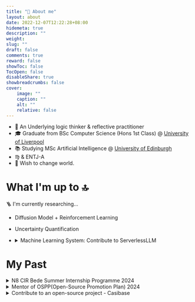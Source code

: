 ```yaml
---
title: "📖 About me"
layout: about
date: 2022-12-07T12:22:28+08:00
hidemeta: true
description: ""
weight:
slug: ""
draft: false
comments: true
reward: false
showToc: false
TocOpen: false
disableShare: true
showbreadcrumbs: false
cover:
    image: ""
    caption: ""
    alt: ""
    relative: false
---
```


- 🌊 An Underlying logic thinker & reflective practitioner
- 🎓 Graduate from BSc Computer Science (Hons 1st Class) @ [University of Liverpool](https://twitter.com/LivUni)
- 📚 Studying MSc Artificial Intelligence @ [University of Edinburgh](https://informatics.ed.ac.uk/)
- ♍️ & ENTJ-A
- 💭 Wish to change world.


# What I'm up to 🔝
🪜 I'm currently researching...
- Diffusion Model + Reinforcement Learning
- Uncertainty Quantification
-   <details>
    <summary>Machine Learning System: Contribute to ServerlessLLM</summary>

    - feat: support lora fine-tuning for transformers backend [#189](https://github.com/ServerlessLLM/ServerlessLLM/pull/189)
    - docs: add documentation for deployment on slurm [#135](https://github.com/ServerlessLLM/ServerlessLLM/pull/135)

    </details>
# My Past
<details>
<summary>N8 CIR Bede Summer Internship Programme 2024</summary>

- Project: Benchmarking various LLMs for Reading Biomedical Literatures
- Duration: 12 weeks (full time)
- Supervised by Dr Antony McCabe and Dr Jianping Meng
- Funded by EPSRC

</details>
<details>
<summary>Mentor of OSPP(Open-Source Promotion Plan) 2024</summary>

- Project: Casibase (An Open-Source AI knowledge base)
- Duration: Jul, 2024 - Oct, 2024

</details>
<details>
<summary> Contribute to an open-source project - Casibase </summary>

- feat: improve GetNearMessageCount() performance (2024-08-24) [#954](https://github.com/casibase/casibase/pull/954)
- feat: fix the issue that DALL-E returned image URL is expired (2024-08-17) [#946](https://github.com/casibase/casibase/pull/946)
- feat: support new model gpt-4o for openai and azure (2024-08-03) [#931](https://github.com/casibase/casibase/pull/931)
- feat: count the number of generated images (2024-08-01) [#930](https://github.com/casibase/casibase/pull/930)
- feat: support image output (2024-07-29) [#925](https://github.com/casibase/casibase/pull/925)
- feat: fix bug that the first AI message cannot be regenerated (2024-07-25) [#917](https://github.com/casibase/casibase/pull/917)
- feat: fix cursor blink incorrectly (2024-07-23) [#913](https://github.com/casibase/casibase/pull/913)
- feat: set token count to 0 in usage map (2024-07-19) [#904](https://github.com/casibase/casibase/pull/904)
- feat: fix ProvidersUsageTable render error when creating a new store (2024-07-18) [#903](https://github.com/casibase/casibase/pull/903)
- feat: show providers usage in real time (2024-07-13) [#898](https://github.com/casibase/casibase/pull/898)
- feat: feat: drag the image to the chat box to add attachment (2024-07-11) [#895](https://github.com/casibase/casibase/pull/895)
- feat: allow deleting welcome message in demo mode (2024-07-06) [#885](https://github.com/casibase/casibase/pull/885)
- feat: fix bug that sends empty message by mistake in newMessage mode (2024-07-05) [#882](https://github.com/casibase/casibase/pull/882)
- feat: calculate tokens at last for local model provider (2024-07-01) [#878](https://github.com/casibase/casibase/pull/878)
- feat: fix no encoding for model custom-model (2024-06-30) [#876](https://github.com/casibase/casibase/pull/876)
- fix: incorrect message answer when anonymous access (2024-06-24) [#871](https://github.com/casibase/casibase/pull/871)
- feat: support sending question via URL GET parameter (2024-06-23) [#865](https://github.com/casibase/casibase/pull/865)
- feat: fix demo site fails bug in guest mode (2024-06-20) [#858](https://github.com/casibase/casibase/pull/858)
- feat: fix bug that cannot access demo-site in guest mode (2024-06-19) [#854](https://github.com/casibase/casibase/pull/854)
- feat: support URL link for each chat (2024-06-18) [#845](https://github.com/casibase/casibase/pull/845)
- fix: the error box does not show at the first time (2024-06-17) [#840](https://github.com/casibase/casibase/pull/840)
- feat: fix wrong blinking cursor in UI (2024-06-15) [#836](https://github.com/casibase/casibase/pull/836)
- feat: don't auto refresh answer for aborted connection error (2024-06-14) [#834](https://github.com/casibase/casibase/pull/834)
- feat: support model usage map in GetAnswer() API (2024-06-07) [#828](https://github.com/casibase/casibase/pull/828)
- feat: use model providers with higher token limit (2024-05-29) [#818](https://github.com/casibase/casibase/pull/818)
- feat: use vision models for question with image (2024-05-16) [#811](https://github.com/casibase/casibase/pull/811)
- feat: improve refresh bug fix (2024-05-15) [#810](https://github.com/casibase/casibase/pull/810)
- Bug: fix chat window error when pressing F5 during text output (2024-05-14) [#808](https://github.com/casibase/casibase/pull/808)
- feat: support dummy model provider and dummy embedding provider (2024-05-01) [#798](https://github.com/casibase/casibase/pull/798)
- feat: support uploading file (2024-04-27) [#795](https://github.com/casibase/casibase/pull/795)
- feat: support model provider multiplexing (2024-04-21) [#783](https://github.com/casibase/casibase/pull/783)
- feat: support claude3 model provider (2024-04-18) [#785](https://github.com/casibase/casibase/pull/785)
- feat: add swagger docs (2024-04-04) [#781](https://github.com/casibase/casibase/pull/781)
- feat: add new default split provider (2024-03-22) [#778](https://github.com/casibase/casibase/pull/778)
- fix: improve messages render performance (2024-03-20) [#777](https://github.com/casibase/casibase/pull/777)
- feat: support code block highlight (2024-03-19) [#776](https://github.com/casibase/casibase/pull/776)
- feat: support Latex math formula (2024-03-18) [#775](https://github.com/casibase/casibase/pull/775)
- feat: format markdown output better (2024-03-17) [#770](https://github.com/casibase/casibase/pull/770)
- feat: disable New Chat button when there is empty chat (2024-03-16) [#773](https://github.com/casibase/casibase/pull/773)
- feat: feat: improve upload path format for image storage (2024-03-08) [#758](https://github.com/casibase/casibase/pull/758)
- feat: improve image display in input box (2024-03-06) [#754](https://github.com/casibase/casibase/pull/754)
- feat: fix bug for local model provider (2024-03-04) [#750](https://github.com/casibase/casibase/pull/750)
- feat: add GetPricing and calculatePrice for all embedding providers (2024-03-02) [#737](https://github.com/casibase/casibase/pull/737)
- feat: add calculating tokens and price for embedding provider (2024-03-01) [735](https://github.com/casibase/casibase/pull/735)
- fix: Bug that recognizes an ordinary url as an image (2024-02-29) [730](https://github.com/casibase/casibase/pull/730)
- feat: improve azure text output (2024-02-28) [#729](https://github.com/casibase/casibase/pull/729)
- feat: Support OpenAI embedding v3 as new Casibase embedding providers (2024-02-27) [#727](https://github.com/casibase/casibase/pull/727)
- feat: support generating images via dalle-3 model (2024-02-20) [#717](https://github.com/casibase/casibase/pull/717)
- feat: support sending images to gpt4vision model (2024-02-19) [#716](https://github.com/casibase/casibase/pull/716)
- feat: fix reply display for huggingface (2024-01-28) [#705](https://github.com/casibase/casibase/pull/705)
- feat: add Cohere Command model provider (2024-01-25) [#703](https://github.com/casibase/casibase/pull/703)
- [feat: Support chat bot widget (pending...)](https://github.com/casibase/casibase/pull/724)
- [feat: support texts and images in the response at the same time (pending...)](https://github.com/casibase/casibase/pull/718)

</details>

